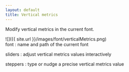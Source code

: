 ```yaml
---
layout: default
title: Vertical metrics
---
```


Modify vertical metrics in the current font.

<div class='row'>

<div class='col' markdown='1'>
![]({{ site.url }}/images/font/verticalMetrics.png)
</div>

<div class='col' markdown='1'>
font
: name and path of the current font

sliders
: adjust vertical metrics values interactively

steppers
: type or nudge a precise vertical metrics value
</div>

</div>
